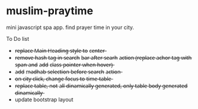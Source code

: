 # muslim-praytime

mini javascript spa app.
find prayer time in your city.

To Do list

- r̶e̶p̶l̶a̶c̶e̶ M̶a̶i̶n̶ H̶e̶a̶d̶i̶n̶g̶ s̶t̶y̶l̶e̶ t̶o̶ c̶e̶n̶t̶e̶r̶
- r̶e̶m̶o̶v̶e̶ h̶a̶s̶h̶ t̶a̶g̶ i̶n̶ s̶e̶a̶r̶c̶h̶ b̶a̶r̶ a̶f̶t̶e̶r̶ s̶e̶a̶r̶h̶ a̶c̶t̶i̶o̶n̶ (̶r̶e̶p̶l̶a̶c̶e̶ a̶c̶h̶o̶r̶ t̶a̶g̶ w̶i̶t̶h̶ s̶p̶a̶n̶ a̶n̶d̶ a̶d̶d̶ c̶l̶a̶s̶s̶ p̶o̶i̶n̶t̶e̶r̶ w̶h̶e̶n̶ h̶o̶v̶e̶r̶)̶
- a̶d̶d̶ m̶a̶d̶h̶a̶b̶ s̶e̶l̶e̶c̶t̶i̶o̶n̶ b̶e̶f̶o̶r̶e̶ s̶e̶a̶r̶c̶h̶ a̶c̶t̶i̶o̶n̶
- o̶n̶ c̶i̶t̶y̶ c̶l̶i̶c̶k̶,̶ c̶h̶a̶n̶g̶e̶ f̶o̶c̶u̶s̶ t̶o̶ t̶i̶m̶e̶-̶t̶a̶b̶l̶e̶
- r̶e̶p̶l̶a̶c̶e̶ t̶a̶b̶l̶e̶,̶ n̶o̶t̶ a̶l̶l̶ d̶i̶n̶a̶m̶i̶c̶a̶l̶l̶y̶ g̶e̶n̶e̶r̶a̶t̶e̶d̶,̶ o̶n̶l̶y̶ t̶a̶b̶l̶e̶ b̶o̶d̶y̶ g̶e̶n̶e̶r̶a̶t̶e̶d̶ d̶i̶n̶a̶m̶i̶c̶a̶l̶l̶y̶
- update bootstrap layout
